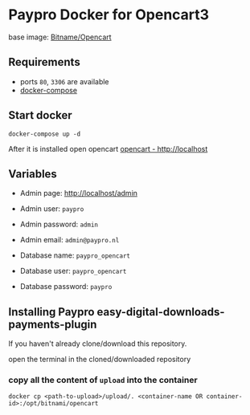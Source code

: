 # Paypro Docker for Opencart3

base image: [Bitname/Opencart](https://hub.docker.com/r/bitnami/opencart/)

## Requirements

- ports `80`, `3306` are available
- [docker-compose](https://docs.docker.com/compose/install/)

## Start docker

    docker-compose up -d

After it is installed open opencart [opencart - http://localhost](http://localhost:80)

## Variables

- Admin page: [http://localhost/admin](http://localhost:80/admin)
- Admin user: `paypro`
- Admin password: `admin`
- Admin email: `admin@paypro.nl`

- Database name: `paypro_opencart`
- Database user: `paypro_opencart`
- Database password: `paypro`

## Installing Paypro easy-digital-downloads-payments-plugin

If you haven't already clone/download this repository.

open the terminal in the cloned/downloaded repository

### copy all the content of `upload` into the container

    docker cp <path-to-upload>/upload/. <container-name OR container-id>:/opt/bitnami/opencart
